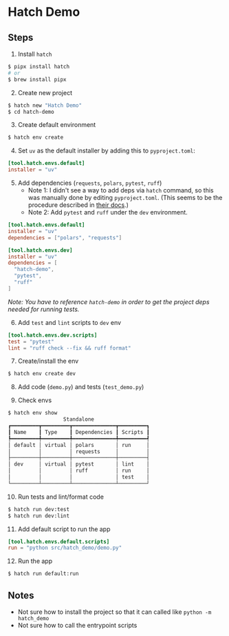 # Hatch Demo

## Steps

1. Install `hatch`

```bash
$ pipx install hatch
# or 
$ brew install pipx
```

2. Create new project
```bash
$ hatch new "Hatch Demo"
$ cd hatch-demo
```

3. Create default environment
```bash
$ hatch env create
```

4. Set `uv` as the default installer by adding this to `pyproject.toml`:

```toml
[tool.hatch.envs.default]
installer = "uv"
```

5. Add dependencies (`requests`, `polars`, `pytest`, `ruff`)
    * Note 1: I didn't see a way to add deps via `hatch` command, so this was manually done by editing `pyproject.toml`. (This seems to be the procedure described in [their docs](https://hatch.pypa.io/dev/environment/#dependencies).)
    * Note 2: Add `pytest` and `ruff` under the `dev` environment.

```toml
[tool.hatch.envs.default]
installer = "uv"
dependencies = ["polars", "requests"]

[tool.hatch.envs.dev]
installer = "uv"
dependencies = [
  "hatch-demo",
  "pytest",
  "ruff"
]
```
_Note: You have to reference `hatch-demo` in order to get the project deps needed for running tests._

6. Add `test` and `lint` scripts to `dev` env

```toml
[tool.hatch.envs.dev.scripts]
test = "pytest"
lint = "ruff check --fix && ruff format"
```

7. Create/install the env

```bash
$ hatch env create dev
```

8. Add code (`demo.py`) and tests (`test_demo.py`)

9. Check envs

```bash
$ hatch env show
                  Standalone                  
┏━━━━━━━━━┳━━━━━━━━━┳━━━━━━━━━━━━━━┳━━━━━━━━━┓
┃ Name    ┃ Type    ┃ Dependencies ┃ Scripts ┃
┡━━━━━━━━━╇━━━━━━━━━╇━━━━━━━━━━━━━━╇━━━━━━━━━┩
│ default │ virtual │ polars       │ run     │
│         │         │ requests     │         │
├─────────┼─────────┼──────────────┼─────────┤
│ dev     │ virtual │ pytest       │ lint    │
│         │         │ ruff         │ run     │
│         │         │              │ test    │
└─────────┴─────────┴──────────────┴─────────┘
```

10. Run tests and lint/format code

```bash
$ hatch run dev:test
$ hatch run dev:lint
```

11. Add default script to run the app

```toml
[tool.hatch.envs.default.scripts]
run = "python src/hatch_demo/demo.py"
```

12. Run the app
```bash
$ hatch run default:run
```

## Notes

* Not sure how to install the project so that it can called like `python -m hatch_demo`
* Not sure how to call the entrypoint scripts